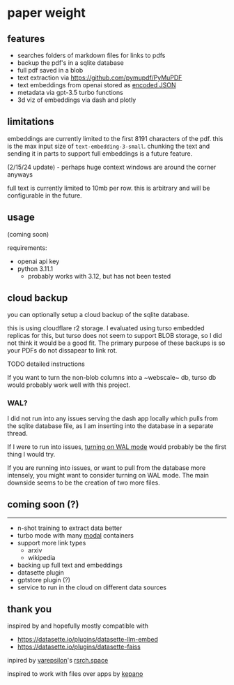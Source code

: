 # paper weight

## features
- searches folders of markdown files for links to pdfs
- backup the pdf's in a sqlite database
- full pdf saved in a blob
- text extraction via https://github.com/pymupdf/PyMuPDF
- text embeddings from openai stored as [encoded JSON](https://datasette.io/plugins/datasette-faiss#user-content-configuration)
- metadata via gpt-3.5 turbo functions
- 3d viz of embeddings via dash and plotly

## limitations

embeddings are currently limited to the first 8191 characters of the pdf.  this is the max input size of `text-embedding-3-small`. chunking the text and sending it in parts to support full embeddings is a future feature.

(2/15/24 update) - perhaps huge context windows are around the corner anyways

full text is currently limited to 10mb per row. this is arbitrary and will be configurable in the future.


## usage

(coming soon)

requirements:
- openai api key
- python 3.11.1
   - probably works with 3.12, but has not been tested

## cloud backup

you can optionally setup a cloud backup of the sqlite database.

this is using cloudflare r2 storage. I evaluated using turso embedded replicas for this, but turso does not seem to support BLOB storage, so I did not think it would be a good fit. The primary purpose of these backups is so your PDFs do not dissapear to link rot.

TODO detailed instructions

If you want to turn the non-blob columns into a ~webscale~ db, turso db would probably work well with this project.


### WAL?

I did not run into any issues serving the dash app locally which pulls from the sqlite database file, as I am inserting into the database in a separate thread.

If I were to run into issues, [turning on WAL mode](https://til.simonwillison.net/sqlite/enabling-wal-mode) would probably be the first thing I would try.

If you are running into issues, or want to pull from the database more intensely, you might want to consider turning on WAL mode. The main downside seems to be the creation of two more files.

## coming soon (?)

-------
- n-shot training to extract data better
- turbo mode with many [modal](https://modal.com/) containers
- support more link types
   - arxiv
   - wikipedia
- backing up full text and embeddings
- datasette plugin
- gptstore plugin (?)
- service to run in the cloud on different data sources



## thank you
inspired by and hopefully mostly compatible with
- https://datasette.io/plugins/datasette-llm-embed
- https://datasette.io/plugins/datasette-faiss

inpired by [varepsilon](https://twitter.com/var_epsilon)'s [rsrch.space](https://github.com/ishan0102/rsrch.space)

inspired to work with files over apps by [kepano](https://twitter.com/kepano/status/1675626836821409792)
